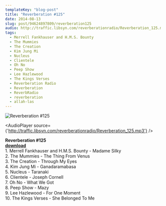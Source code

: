 ```yaml
---
templateKey: "blog-post"
title: "Reverberation #125"
date: 2014-08-13
slug: post/94624897809/reverberation125
audio: http://traffic.libsyn.com/reverberationradio/Reverberation_125.mp3
tags:
  - Merrell Fankhauser and H.M.S. Bounty
  - The Mummies
  - The Creation
  - Kim Jung Mi
  - Nucleus
  - Clientele
  - Oh No
  - Peep Show
  - Lee Hazlewood
  - The Kings Verses
  - Reverberation Radio
  - Reverberation
  - ReverbRadio
  - reverberation
  - allah-las
---
```


![Reverberation #125](../images/3ee1565018bff0214b1e54659fa3fd29004f7ee93b2dcc0388eba9e676af1ac5.jpg)

<AudioPlayer source={'http://traffic.libsyn.com/reverberationradio/Reverberation_125.mp3'} />

<p><strong>Reverberation #125<br /></strong><strong><a href="http://traffic.libsyn.com/reverberationradio/Reverberation_125.mp3" title="download" target="_blank">download<br /></a></strong>1. Merrell Fankhauser and H.M.S. Bounty - Madame Silky<br />2. The Mummies - The Thing From Venus<br />3. The Creation - Through My Eyes<br />4. Kim Jung Mi - Ganadaramabasa<br />5. Nucleus - Taranaki<br />6. Clientele - Joseph Cornell<br />7. Oh No - What We Got<br />8. Peep Show - Mazy<br />9. Lee Hazlewood - For One Moment<br />10. The Kings Verses - She Belonged To Me</p>
